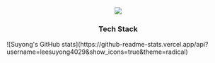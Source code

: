 <div align="center">
  <img src="https://capsule-render.vercel.app/api?type=venom&color=auto&height=300&section=header&text=Suyong's%20GitHub&fontSize=90" />
</div>

<h3 align="center">Tech Stack</h3>
<div align="center">
</div>
![Suyong's GitHub stats](https://github-readme-stats.vercel.app/api?username=leesuyong4029&show_icons=true&theme=radical)
